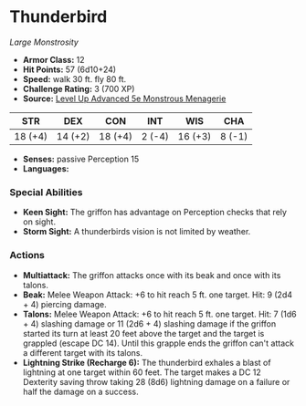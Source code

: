 # Thunderbird

*Large* *Monstrosity*

- **Armor Class:** 12
- **Hit Points:** 57 (6d10+24)
- **Speed:** walk 30 ft. fly 80 ft.
- **Challenge Rating:** 3 (700 XP)
- **Source:** [Level Up Advanced 5e Monstrous Menagerie](https://www.levelup5e.com)

| STR | DEX | CON | INT | WIS | CHA |
| --- | --- | --- | --- | --- | --- |
| 18 (+4) | 14 (+2) | 18 (+4) | 2 (-4) | 16 (+3) | 8 (-1) |

- **Senses:** passive Perception 15
- **Languages:** 
### Special Abilities
- **Keen Sight:** The griffon has advantage on Perception checks that rely on sight.
- **Storm Sight:** A thunderbirds vision is not limited by weather.
### Actions
- **Multiattack:** The griffon attacks once with its beak and once with its talons.
- **Beak:** Melee Weapon Attack: +6 to hit  reach 5 ft.  one target. Hit: 9 (2d4 + 4) piercing damage.
- **Talons:** Melee Weapon Attack: +6 to hit  reach 5 ft.  one target. Hit: 7 (1d6 + 4) slashing damage  or 11 (2d6 + 4) slashing damage if the griffon started its turn at least 20 feet above the target  and the target is grappled (escape DC 14). Until this grapple ends  the griffon can't attack a different target with its talons.
- **Lightning Strike (Recharge 6):** The thunderbird exhales a blast of lightning at one target within 60 feet. The target makes a DC 12 Dexterity saving throw  taking 28 (8d6) lightning damage on a failure or half the damage on a success.
